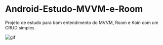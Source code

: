 # Android-Estudo-MVVM-e-Room
Projeto de estudo para bom entendimento do MVVM, Room e Koin com um CRUD simples.

![gif](https://user-images.githubusercontent.com/7644485/130891773-e0a8ba33-bf0b-42e6-abda-353bb33e04bd.gif)
